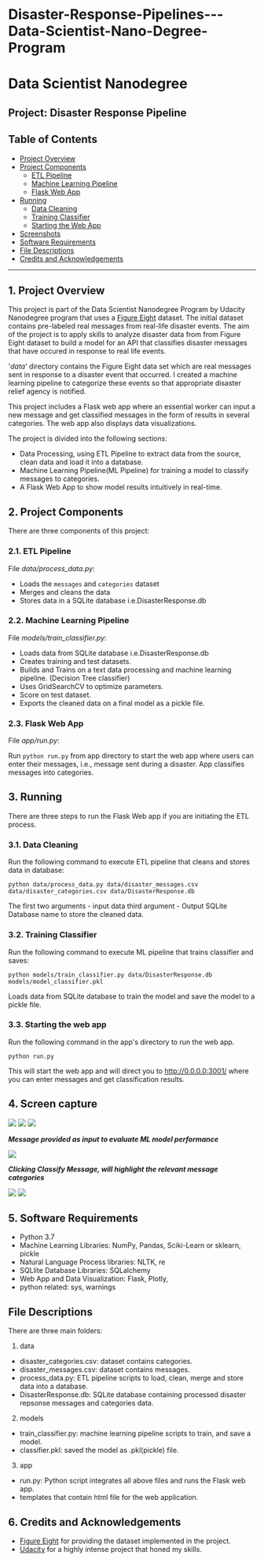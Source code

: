 # Disaster-Response-Pipelines---Data-Scientist-Nano-Degree-Program

# Data Scientist Nanodegree

## Project: Disaster Response Pipeline

## Table of Contents

- [Project Overview](#overview)
- [Project Components](#components)
  - [ETL Pipeline](#etl_pipeline)
  - [Machine Learning Pipeline](#ml_pipeline)
  - [Flask Web App](#flask)
- [Running](#run)
  - [Data Cleaning](#cleaning)
  - [Training Classifier](#training)
  - [Starting the Web App](#starting)
- [Screenshots](#screenshots)
- [Software Requirements](#sw)
- [File Descriptions](#files)
- [Credits and Acknowledgements](#credits)

***

<a id='overview'></a>

## 1. Project Overview

This project is part of the Data Scientist Nanodegree Program by Udacity Nanodegree program that uses a <a href="https://www.figure-eight.com/" target="_blank">Figure Eight</a> dataset. The initial dataset contains pre-labeled real messages from real-life disaster events. The aim of the project is to apply skills to analyze disaster data from from Figure Eight dataset to build a model for an API that classifies disaster messages that have occured in response to real life events.

'_data_' directory contains the Figure Eight data set which are real messages sent in response to a disaster event that occurred. I created a machine learning pipeline to categorize these events so that appropriate disaster relief agency is notified.

This project includes a Flask web app where an essential worker can input a new message and get classified messages in the form of results in several categories. The web app also displays data visualizations.

The project is divided into the following sections:

- Data Processing, using ETL Pipeline to extract data from the source, clean data and load it into a database.
- Machine Learning Pipeline(ML Pipeline) for training a model to classify messages to categories.
- A Flask Web App to show model results intuitively in real-time.


<a id='components'></a>

## 2. Project Components

There are three components of this project:

<a id='etl_pipeline'></a>

### 2.1. ETL Pipeline

File _data/process_data.py_:

- Loads the `messages` and `categories` dataset
- Merges and cleans the data
- Stores data in a SQLite database i.e.DisasterResponse.db

<a id='ml_pipeline'></a>

### 2.2. Machine Learning Pipeline

File _models/train_classifier.py_:

- Loads data from SQLite database i.e.DisasterResponse.db
- Creates training and test datasets.
- Builds and Trains on a text data processing and machine learning pipeline. (Decision Tree classifier)
- Uses GridSearchCV to optimize parameters.
- Score on test dataset.
- Exports the cleaned data on a final model as a pickle file.

<a id='flask'></a>

### 2.3. Flask Web App

<a id='eg'></a>
File _app/run.py_:

Run `python run.py` from app directory to start the web app where users can enter their messages, i.e., message sent during a disaster. App classifies messages into categories.



<a id='run'></a>

## 3. Running

There are three steps to run the Flask Web app if you are initiating the ETL process.

<a id='cleaning'></a>

### 3.1. Data Cleaning

Run the following command to execute ETL pipeline that cleans and stores data in database:

`python data/process_data.py data/disaster_messages.csv data/disaster_categories.csv data/DisasterResponse.db`

The first two arguments - input data
third argument - Output SQLite Database name to store the cleaned data.



<a id='training'></a>

### 3.2. Training Classifier

Run the following command to execute ML pipeline that trains classifier and saves:

`python models/train_classifier.py data/DisasterResponse.db models/model_classifier.pkl`

Loads data from SQLite database to train the model and save the model to a pickle file.


<a id='starting'></a>

### 3.3. Starting the web app

Run the following command in the app's directory to run the web app.

`python run.py`

This will start the web app and will direct you to http://0.0.0.0:3001/ where you can enter messages and get classification results.


<a id='screenshots'></a>

## 4. Screen capture

<img src="images/Image 6-17-20 at 6.29 PM.png">

<img src="images/Image 6-17-20 at 6.29-1 PM.png">

<img src="images/Image 6-17-20 at 6.30 PM.png">

**_Message provided as input to evaluate ML model performance_**

<img src="images/Image 6-17-20 at 6.33 PM.png">

**_Clicking Classify Message, will highlight the relevant message categories_**

<img src="images/Image 6-17-20 at 6.31 PM.png">

<img src="images/Image 6-17-20 at 6.32 PM.png">

<a id='sw'></a>

## 5. Software Requirements

- Python 3.7
- Machine Learning Libraries: NumPy, Pandas, Sciki-Learn or sklearn, pickle
- Natural Language Process  libraries: NLTK, re
- SQLlite Database Libraries: SQLalchemy
- Web App and Data Visualization: Flask, Plotly,
- python related: sys, warnings

## File Descriptions <a name="files"></a>

There are three main folders:
1. data
- disaster_categories.csv: dataset contains categories.
- disaster_messages.csv: dataset contains messages.
- process_data.py: ETL pipeline scripts to load, clean, merge and store data into a database.
- DisasterResponse.db: SQLite database containing processed disaster repsonse messages and categories data.
2. models
- train_classifier.py: machine learning pipeline scripts to train, and save a model.
- classifier.pkl: saved the model as .pkl(pickle) file.
3. app
- run.py: Python script integrates all above files and runs the Flask web app.
- templates that contain html file for the web application.

<a id='credits'></a>

## 6. Credits and Acknowledgements

* [Figure Eight](https://www.figure-eight.com/) for providing the dataset implemented in the project.
* [Udacity](https://www.udacity.com/) for a highly intense project that honed my skills.
